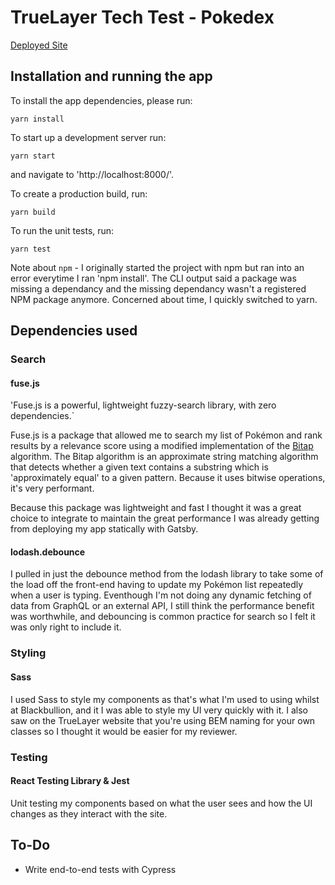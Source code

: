 # TrueLayer Tech Test - Pokedex

[Deployed Site](https://pokedex77345.gatsbyjs.io/)

## Installation and running the app

To install the app dependencies, please run:

```
yarn install
```

To start up a development server run:

```
yarn start
```

and navigate to 'http://localhost:8000/'.

To create a production build, run:

```
yarn build
```

To run the unit tests, run:

```
yarn test
```

Note about `npm` - I originally started the project with npm but ran into an error everytime I ran 'npm install'. The CLI output said a package was missing a dependancy and the missing dependancy wasn't a registered NPM package anymore. Concerned about time, I quickly switched to yarn.

## Dependencies used

### Search

#### fuse.js

'Fuse.js is a powerful, lightweight fuzzy-search library, with zero dependencies.`

Fuse.js is a package that allowed me to search my list of Pokémon and rank results by a relevance score using a modified implementation of the [Bitap](https://en.wikipedia.org/wiki/Bitap_algorithm) algorithm. The Bitap algorithm is an approximate string matching algorithm that detects whether a given text contains a substring which is 'approximately equal' to a given pattern. Because it uses bitwise operations, it's very performant.

Because this package was lightweight and fast I thought it was a great choice to integrate to maintain the great performance I was already getting from deploying my app statically with Gatsby.

#### lodash.debounce

I pulled in just the debounce method from the lodash library to take some of the load off the front-end having to update my Pokémon list repeatedly when a user is typing. Eventhough I'm not doing any dynamic fetching of data from GraphQL or an external API, I still think the performance benefit was worthwhile, and debouncing is common practice for search so I felt it was only right to include it.

### Styling

#### Sass

I used Sass to style my components as that's what I'm used to using whilst at Blackbullion, and it I was able to style my UI very quickly with it. I also saw on the TrueLayer website that you're using BEM naming for your own classes so I thought it would be easier for my reviewer.

### Testing

#### React Testing Library & Jest

Unit testing my components based on what the user sees and how the UI changes as they interact with the site.

## To-Do

- Write end-to-end tests with Cypress

